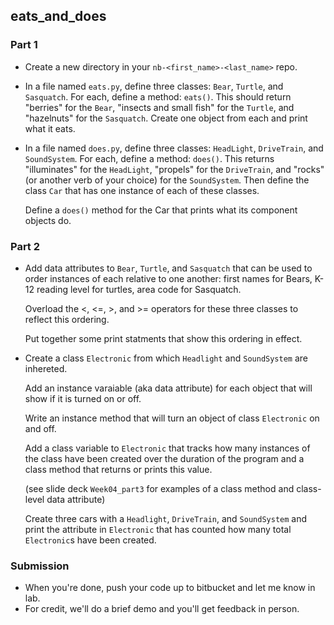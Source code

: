 ## eats_and_does

### Part 1

* Create a new directory in your `nb-<first_name>-<last_name>` repo.

* In a file named `eats.py`, define three classes: `Bear`, `Turtle`, and 
`Sasquatch`. For each, define a method: `eats()`. This should return "berries" for the `Bear`, "insects and small fish" for the `Turtle`, and "hazelnuts" for the `Sasquatch`. Create one object from each and print what it eats.

* In a file named `does.py`, define three classes: `HeadLight`, `DriveTrain`, and `SoundSystem`. For each, define a method: `does()`. This returns "illuminates" for the `HeadLight`, "propels" for the `DriveTrain`, and "rocks" (or another verb of your choice) for the `SoundSystem`. Then define the class `Car` that has one instance of each of these classes.

  Define a `does()` method for the Car that prints what its component objects do.


### Part 2

* Add data attributes to `Bear`, `Turtle`, and `Sasquatch` that can be used to order instances of each relative to one another: first names for Bears, K-12 reading level for turtles, area code for Sasquatch.

  Overload the <, <=, >, and >= operators for these three classes to reflect this ordering.

  Put together some print statments that show this ordering in effect.

* Create a class `Electronic` from which `Headlight` and `SoundSystem` are inhereted. 

  Add an instance varaiable (aka data attribute) for each object that will show if it is turned on or off. 

  Write an instance method that will turn an object of class `Electronic` on and off.

  Add a class variable to `Electronic` that tracks how many instances of the class have been created over the duration of the program and a class method that returns or prints this value.

  (see slide deck `Week04_part3` for examples of a class method and class-level data attribute) 

  Create three cars with a `Headlight`, `DriveTrain`, and `SoundSystem` and print the attribute in `Electronic` that has counted how many total `Electronic`s have been created.

### Submission

* When you're done, push your code up to bitbucket and let me know in lab.
* For credit, we'll do a brief demo and you'll get feedback in person.
